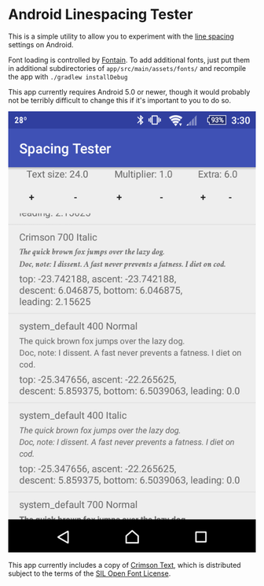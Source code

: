 Android Linespacing Tester
==========================

This is a simple utility to allow you to experiment with the
[line spacing] settings on Android.

Font loading is controlled by [Fontain]. To add additional fonts, just
put them in additional subdirectories of `app/src/main/assets/fonts/`
and recompile the app with `./gradlew installDebug`

This app currently requires Android 5.0 or newer, though it would
probably not be terribly difficult to change this if it's important to
you to do so.

![screenshot](screenshot.png)

This app currently includes a copy of [Crimson Text], which is
distributed subject to the terms of the [SIL Open Font License][OFL].

[line spacing]: https://developer.android.com/reference/android/widget/TextView.html#setLineSpacing%28float,%20float%29
[Fontain]: https://github.com/scopely/fontain
[Crimson Text]: https://github.com/skosch/Crimson
[OFL]: http://scripts.sil.org/OFL
